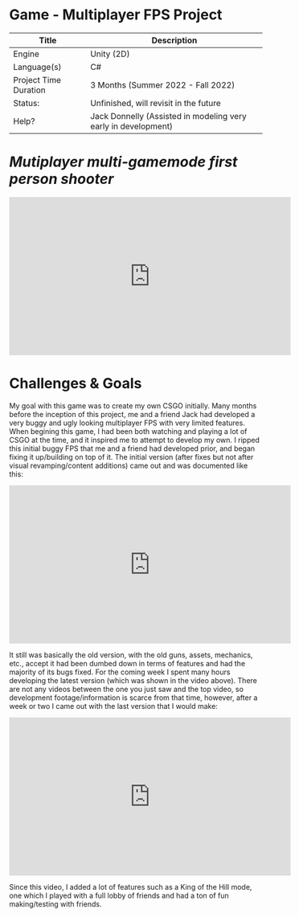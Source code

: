 # Game - Multiplayer FPS Project

| Title | Description |
| ----------- | ------------------------------------ |
| Engine | Unity (2D) |
| Language(s) | C# |
| Project Time Duration | 3 Months (Summer 2022 - Fall 2022) |
| Status: | Unfinished, will revisit in the future |
| Help? | Jack Donnelly (Assisted in modeling very early in development) |


# *Mutiplayer multi-gamemode first person shooter*

<iframe width="560" height="315" src="https://www.youtube.com/embed/EVAJz4lgN0w" title="YouTube video player" frameborder="0" allow="accelerometer; autoplay; clipboard-write; encrypted-media; gyroscope; picture-in-picture" allowfullscreen></iframe>

# Challenges & Goals

My goal with this game was to create my own CSGO initially. Many months before the inception of this project, me and a friend Jack had developed a very buggy and ugly looking multiplayer FPS with very limited features. When begining this game, I had been both watching and playing a lot of CSGO at the time, and it inspired me to attempt to develop my own. I ripped this initial buggy FPS that me and a friend had developed prior, and began fixing it up/building on top of it. The initial version (after fixes but not after visual revamping/content additions) came out and was documented like this:

<iframe width="560" height="315" src="https://www.youtube.com/embed/3ibsLgCRm0A" title="YouTube video player" frameborder="0" allow="accelerometer; autoplay; clipboard-write; encrypted-media; gyroscope; picture-in-picture" allowfullscreen></iframe>

It still was basically the old version, with the old guns, assets, mechanics, etc., accept it had been dumbed down in terms of features and had the majority of its bugs fixed. For the coming week I spent many hours developing the latest version (which was shown in the video above). There are not any videos between the one you just saw and the top video, so development footage/information is scarce from that time, however, after a week or two I came out with the last version that I would make:

<iframe width="560" height="315" src="https://www.youtube.com/embed/EVAJz4lgN0w" title="YouTube video player" frameborder="0" allow="accelerometer; autoplay; clipboard-write; encrypted-media; gyroscope; picture-in-picture" allowfullscreen></iframe>

Since this video, I added a lot of features such as a King of the Hill mode, one which I played with a full lobby of friends and had a ton of fun making/testing with friends.
